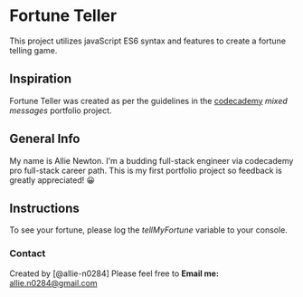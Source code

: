 # Fortune Teller
This project utilizes javaScript ES6 syntax and features to create a fortune telling game.

## Inspiration
Fortune Teller was created as per the guidelines in the [codecademy](https://www.codecademy.com) *mixed messages* portfolio project.

## General Info
My name is Allie Newton. I'm a budding full-stack engineer via codecademy pro full-stack career path.
This is my first portfolio project so feedback is greatly appreciated! 😀

## Instructions
To see your fortune, please log the *tellMyFortune* variable to your console.

### Contact
Created by [@allie-n0284] 
Please feel free to **Email me:** allie.n0284@gmail.com